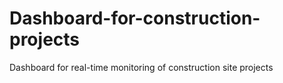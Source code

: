 # Dashboard-for-construction-projects
Dashboard for real-time monitoring of construction site projects
